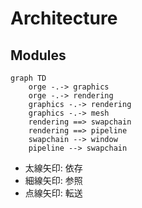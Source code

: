 # Architecture

## Modules

```mermaid
graph TD
    orge -.-> graphics
    orge -.-> rendering
    graphics -.-> rendering
    graphics -.-> mesh
    rendering ==> swapchain
    rendering ==> pipeline
    swapchain --> window
    pipeline --> swapchain
```

- 太線矢印: 依存
- 細線矢印: 参照
- 点線矢印: 転送
